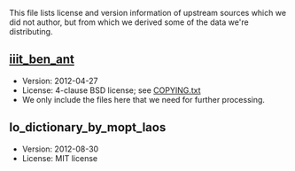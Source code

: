 This file lists license and version information of upstream sources which we did not author, but from which we derived some of the data we're distributing.

[iiit_ben_ant](http://www.festvox.org/databases/iiit_voices/iiit_ben_ant.tar.gz)
--------------

* Version: 2012-04-27
* License: 4-clause BSD license; see [COPYING.txt](http://www.festvox.org/databases/iiit_voices/COPYING.txt)
* We only include the files here that we need for further processing.


lo_dictionary_by_mopt_laos
--------------------------

* Version: 2012-08-30
* License: MIT license

